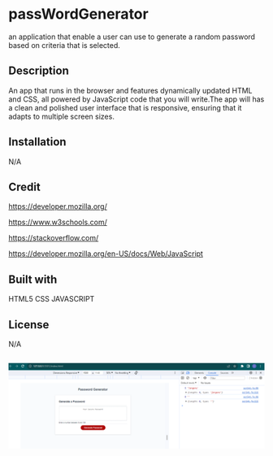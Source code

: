 
# passWordGenerator
an application that enable a user  can use to generate a random password based on criteria that is  selected.

## Description
An app that runs in the browser and features dynamically updated HTML and CSS, all powered by JavaScript code that you will write.The  app will has a clean and polished user interface that is responsive, ensuring that it adapts to multiple screen sizes.

## Installation
N/A

## Credit
https://developer.mozilla.org/

https://www.w3schools.com/

https://stackoverflow.com/

https://developer.mozilla.org/en-US/docs/Web/JavaScript

## Built with
HTML5 CSS JAVASCRIPT

## License
N/A

##
![Alt text](image.png)



